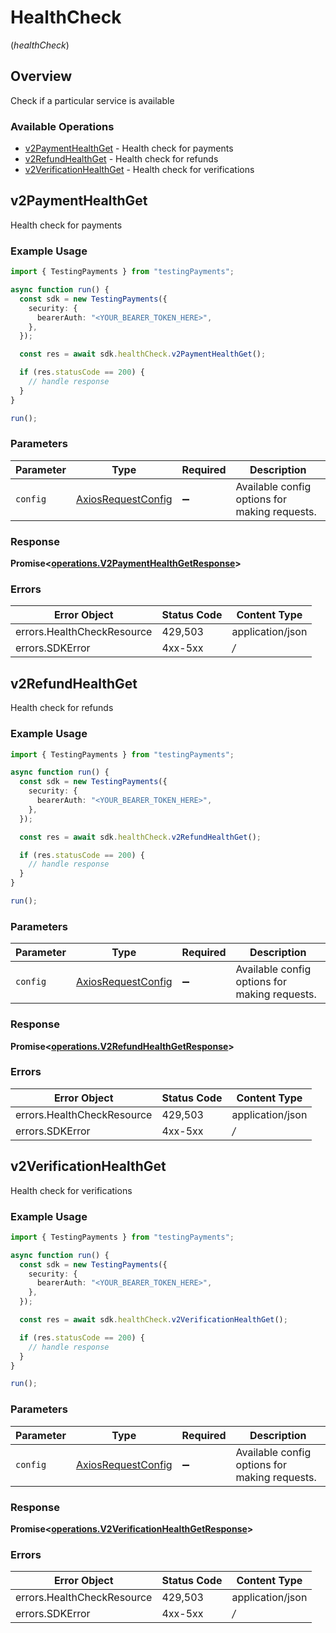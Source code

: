 # HealthCheck
(*healthCheck*)

## Overview

Check if a particular service is available

### Available Operations

* [v2PaymentHealthGet](#v2paymenthealthget) - Health check for payments
* [v2RefundHealthGet](#v2refundhealthget) - Health check for refunds
* [v2VerificationHealthGet](#v2verificationhealthget) - Health check for verifications

## v2PaymentHealthGet

Health check for payments

### Example Usage

```typescript
import { TestingPayments } from "testingPayments";

async function run() {
  const sdk = new TestingPayments({
    security: {
      bearerAuth: "<YOUR_BEARER_TOKEN_HERE>",
    },
  });

  const res = await sdk.healthCheck.v2PaymentHealthGet();

  if (res.statusCode == 200) {
    // handle response
  }
}

run();
```

### Parameters

| Parameter                                                    | Type                                                         | Required                                                     | Description                                                  |
| ------------------------------------------------------------ | ------------------------------------------------------------ | ------------------------------------------------------------ | ------------------------------------------------------------ |
| `config`                                                     | [AxiosRequestConfig](https://axios-http.com/docs/req_config) | :heavy_minus_sign:                                           | Available config options for making requests.                |


### Response

**Promise<[operations.V2PaymentHealthGetResponse](../../sdk/models/operations/v2paymenthealthgetresponse.md)>**
### Errors

| Error Object               | Status Code                | Content Type               |
| -------------------------- | -------------------------- | -------------------------- |
| errors.HealthCheckResource | 429,503                    | application/json           |
| errors.SDKError            | 4xx-5xx                    | */*                        |

## v2RefundHealthGet

Health check for refunds

### Example Usage

```typescript
import { TestingPayments } from "testingPayments";

async function run() {
  const sdk = new TestingPayments({
    security: {
      bearerAuth: "<YOUR_BEARER_TOKEN_HERE>",
    },
  });

  const res = await sdk.healthCheck.v2RefundHealthGet();

  if (res.statusCode == 200) {
    // handle response
  }
}

run();
```

### Parameters

| Parameter                                                    | Type                                                         | Required                                                     | Description                                                  |
| ------------------------------------------------------------ | ------------------------------------------------------------ | ------------------------------------------------------------ | ------------------------------------------------------------ |
| `config`                                                     | [AxiosRequestConfig](https://axios-http.com/docs/req_config) | :heavy_minus_sign:                                           | Available config options for making requests.                |


### Response

**Promise<[operations.V2RefundHealthGetResponse](../../sdk/models/operations/v2refundhealthgetresponse.md)>**
### Errors

| Error Object               | Status Code                | Content Type               |
| -------------------------- | -------------------------- | -------------------------- |
| errors.HealthCheckResource | 429,503                    | application/json           |
| errors.SDKError            | 4xx-5xx                    | */*                        |

## v2VerificationHealthGet

Health check for verifications

### Example Usage

```typescript
import { TestingPayments } from "testingPayments";

async function run() {
  const sdk = new TestingPayments({
    security: {
      bearerAuth: "<YOUR_BEARER_TOKEN_HERE>",
    },
  });

  const res = await sdk.healthCheck.v2VerificationHealthGet();

  if (res.statusCode == 200) {
    // handle response
  }
}

run();
```

### Parameters

| Parameter                                                    | Type                                                         | Required                                                     | Description                                                  |
| ------------------------------------------------------------ | ------------------------------------------------------------ | ------------------------------------------------------------ | ------------------------------------------------------------ |
| `config`                                                     | [AxiosRequestConfig](https://axios-http.com/docs/req_config) | :heavy_minus_sign:                                           | Available config options for making requests.                |


### Response

**Promise<[operations.V2VerificationHealthGetResponse](../../sdk/models/operations/v2verificationhealthgetresponse.md)>**
### Errors

| Error Object               | Status Code                | Content Type               |
| -------------------------- | -------------------------- | -------------------------- |
| errors.HealthCheckResource | 429,503                    | application/json           |
| errors.SDKError            | 4xx-5xx                    | */*                        |
